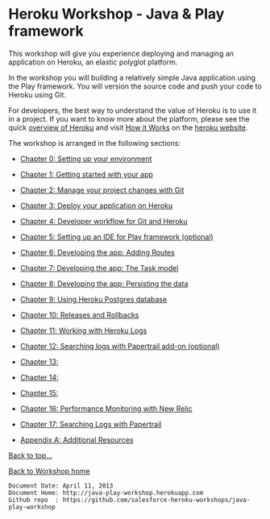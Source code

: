 <link href="index.css" rel="stylesheet" type="text/css">

# <a id="top">Heroku Workshop - Java & Play framework</a>

This workshop will give you experience deploying and managing an application on Heroku, an elastic polyglot platform.

In the workshop you will building a relatively simple Java application using the Play framework.  You will version the source code and push your code to Heroku using Git.

For developers, the best way to understand the value of Heroku is to use it in a project.  If you want to know more about the platform, please see the quick [overview of Heroku](what-is-heroku.md) and visit [How it Works]() on the [heroku website](http://www.heroku.com).

The workshop is arranged in the following sections:

* [Chapter 0: Setting up your environment](00-setting-up-your-environment.html)
* [Chapter 1: Getting started with your app](01-getting-started-with-your-app.html)
* [Chapter 2: Manage your project changes with Git](02-manage-your-project-changes-with-git.html)
* [Chapter 3: Deploy your application on Heroku](03-deploy-your-application-on-heroku.html)
* [Chapter 4: Developer workflow for Git and Heroku](04-developer-workflow-for-git-and-heroku.html)
* [Chapter 5: Setting up an IDE for Play framework (optional)](05-setting-up-an-ide.html)
* [Chapter 6: Developing the app: Adding Routes](06-developing-the-app-adding-routes.html)
* [Chapter 7: Developing the app: The Task model](07-developing-the-app-task-model.html)
* [Chapter 8: Developing the app: Persisting the data](08-developing-the-app-persisting-data.html)
* [Chapter 9: Using Heroku Postgres database](09-using-postgres-database.html)
* [Chapter 10: Releases and Rollbacks](10-releases-and-rollbacks.html)
* [Chapter 11: Working with Heroku Logs](11-working-with-heroku-logs.html)
* [Chapter 12: Searching logs with Papertrail add-on (optional)](12-searching-logs-with-papertrail.html)
* [Chapter 13: ](0)
* [Chapter 14: ](0)
* [Chapter 15: ](0)

* [Chapter 16: Performance Monitoring with New Relic](#chapter6)
* [Chapter 17: Searching Logs with Papertrail](#chapter7)
* [Appendix A: Additional Resources](0A-additional-resources.md)


[Back to top...](#top)

[Back to Workshop home](/index.html)


    Document Date: April 11, 2013
    Document Home: http://java-play-workshop.herokuapp.com
    Github repo  : https://github.com/salesforce-heroku-workshops/java-play-workshop

